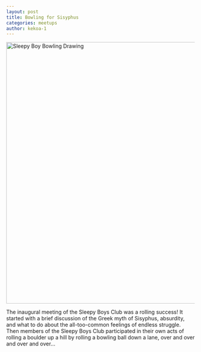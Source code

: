 ```yaml
---
layout: post
title: Bowling for Sisyphus
categories: meetups
author: kekoa-1
---
```


<img src="https://drive.google.com/uc?export=view&id=14OkscgAtsOAhMyYTOb3xKXuQ58b3Wa0i" alt="Sleepy Boy Bowling Drawing" width="700"/>

The inaugural meeting of the Sleepy Boys Club was a rolling success! It started with a brief discussion of the Greek myth of Sisyphus, absurdity, and what to do about the all-too-common feelings of endless struggle. Then members of the Sleepy Boys Club participated in their own acts of rolling a boulder up a hill by rolling a bowling ball down a lane, over and over and over and over…
